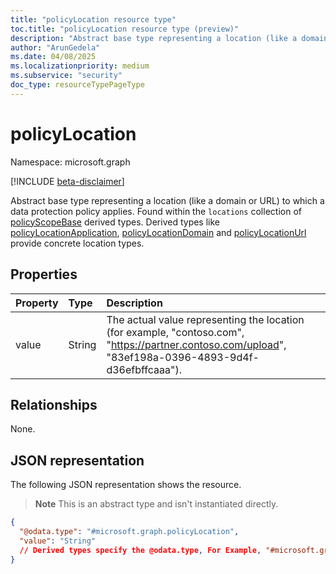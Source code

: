 ```yaml
---
title: "policyLocation resource type"
toc.title: "policyLocation resource type (preview)"
description: "Abstract base type representing a location (like a domain or URL) to which a data protection policy applies."
author: "ArunGedela"
ms.date: 04/08/2025
ms.localizationpriority: medium
ms.subservice: "security"
doc_type: resourceTypePageType
---
```


# policyLocation

Namespace: microsoft.graph

[!INCLUDE [beta-disclaimer](../../includes/beta-disclaimer.md)]

Abstract base type representing a location (like a domain or URL) to which a data protection policy applies. Found within the `locations` collection of [policyScopeBase](../resources/policyscopebase.md) derived types. Derived types like [policyLocationApplication](../resources/policylocationapplication.md), [policyLocationDomain](../resources/policylocationdomain.md) and [policyLocationUrl](../resources/policylocationurl.md) provide concrete location types.

## Properties

| Property | Type   | Description                                                    |
| :------- | :----- | :------------------------------------------------------------- |
| value    | String | The actual value representing the location (for example, "contoso.com", "https://partner.contoso.com/upload", "83ef198a-0396-4893-9d4f-d36efbffcaaa"). |

## Relationships

None.

## JSON representation

The following JSON representation shows the resource. 
>**Note** This is an abstract type and isn't instantiated directly.
<!-- {
  "blockType": "resource",
  "abstract": true,
  "@odata.type": "microsoft.graph.policyLocation",
  "openType": false
}-->
``` json
{
  "@odata.type": "#microsoft.graph.policyLocation",
  "value": "String"
  // Derived types specify the @odata.type, For Example, "#microsoft.graph.policyLocationDomain"
}
```
